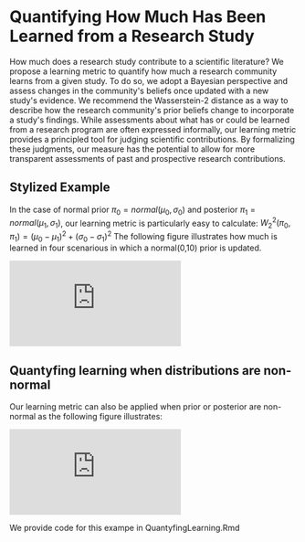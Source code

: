 # Quantifying How Much Has Been Learned from a Research Study

How much does a research study contribute to a scientific literature? We propose a learning metric to quantify how much a research community learns from a given study. To do so, we adopt a Bayesian perspective and assess changes in the community's beliefs once updated with a new study's evidence. We recommend the Wasserstein-2 distance as a way to describe how the research community's prior beliefs change to incorporate a study's findings. While assessments about what has or could be learned from a research program are often expressed informally, our learning metric provides a principled tool for judging scientific contributions. By formalizing these judgments, our measure has the potential to allow for more transparent assessments of past and prospective research contributions.

## Stylized Example 
In the case of normal prior $\pi_0 = normal(\mu_0,\sigma_0)$ and posterior $\pi_1 = normal(\mu_1,\sigma_1)$, our learning metric is particularly easy to calculate:
$W_2^2(\pi_0,\pi_1) = (\mu_0 - \mu_1)^2 + (\sigma_0 - \sigma_1)^2$ 
The following figure illustrates how much is learned in four scenarious in which a normal(0,10) prior is updated. 

![styl_fig.pdf](https://github.com/user-attachments/files/21907440/styl_fig.pdf)

## Quantyfing learning when distributions are non-normal
Our learning metric can also be applied when prior or posterior are non-normal as the following figure illustrates:

![Green_NonNormalPrior.pdf](https://github.com/user-attachments/files/21907454/Green_NonNormalPrior.pdf)

We provide code for this exampe in QuantyfingLearning.Rmd
